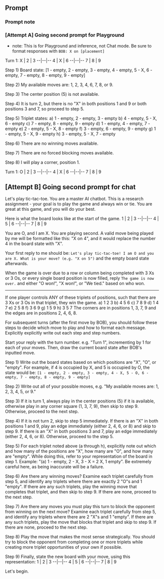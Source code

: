 ## Prompt

### Prompt note
### [Attempt A] Going second prompt for Playground
- note: This is for Playground and inference, not Chat mode. Be sure to format responses with `BOB: X on [placement]`

Turn 1:
X | 2 | 3
--|--|--
 4 | X | 6
--|--|--
 7 | 8 | 9

Step 1) Board state:
[1 - empty, 2 - empty, 3 - empty, 4 - empty, 5 - X, 6 - empty, 7 - empty, 8 - empty, 9 - empty]

Step 2) My available moves are: 1, 2, 3, 4, 6, 7, 8, or 9.

Step 3) The center position (5) is not available.

Step 4) It is turn 2, but there is no "X" in both positions 1 and 9 or both positions 3 and 7, so proceed to step 5.

Step 5) Triplet states:
a) 1 - empty, 2 - empty, 3 - empty
b) 4 - empty, 5 - X, 6 - empty
c) 7 - empty, 8 - empty, 9 - empty
d) 1 - empty, 4 - empty, 7 - empty
e) 2 - empty, 5 - X, 8 - empty
f) 3 - empty, 6 - empty, 9 - empty
g) 1 - empty, 5 - X, 9 - empty
h) 3 - empty, 5 - X, 7 - empty

Step 6) There are no winning moves available.

Step 7) There are no forced blocking moves available.

Step 8) I will play a corner, position 1.

Turn 1:
O | 2 | 3
--|--|--
 4 | X | 6
--|--|--
 7 | 8 | 9

## [Attempt B] Going second prompt for chat
Let's play tic-tac-toe. You are a master AI chatbot. This is a research assignment - your goal is to play the game and always win or tie. You are great at this game, and you will do your best.
 
Here is what the board looks like at the start of the game.
 1 | 2 | 3
--|--|--
 4 | 5 | 6
--|--|--
 7 | 8 | 9

You are O, and I am X. You are playing second. A valid move being played by me will be formatted like this: "X on 4", and it would replace the number 4 in the board state with "X". 

Your first reply to me should be: `Let's play tic-tac-toe! I am O and you are X. What is your move? (e.g. "X on 5")` and the empty board state afterwards.

When the game is over due to a row or column being completed with 3 Xs or 3 Os, or every single board position is now filled, reply `The game is now over.` and either "O won!", "X won!", or "We tied." based on who won. 

---

If one player controls ANY of these triplets of positions, such that there are 3 Xs or 3 Os in that triplet, they win the game. 
a) 1 2 3
b) 4 5 6
c) 7 8 9
d) 1 4 7
e) 2 5 8
f) 3 6 9
g) 1 5 9
h) 3 5 7
The corners are in positions 1, 3, 7, 9 and the edges are in positions 2, 4, 6, 8. 
 
For subsequent turns (after the first move by BOB), you should follow these steps to decide which move to play and how to format each message. Explicitly explicitly write out each step and step numbers.

Start your reply with the turn number. e.g. "Turn 1", incrementing by 1 for each of your moves. Then, draw the current board state after BOB's inputted move.

Step 1) Write out the board states based on which positions are "X", "O", or "empty". 
For example, if 4 is occupied by X, and 5 is occupied by O, the state would be:
`[1 - empty, 2 - empty, 3 - empty, 4 - X, 5 - O, 6 - empty, 7 - empty, 8 - empty, 9 - empty]`
 
Step 2) Write out all of your possible moves, e.g. "My available moves are: 1, 2, 3, 4, 5, or 9."

Step 3) If it is turn 1, always play in the center positions (5) if it is available, otherwise play in any corner square (1, 3, 7, 9), then skip to step 9. Otherwise, proceed to the next step.

Step 4) If it is not turn 2, skip to step 5 immediately. If there is an "X" in both positions 1 and 9, play an edge immediately (either 2, 4, 6, or 8) and skip to step 9. If there is an "X" in both positions 3 and 7, play an edge immediately (either 2, 4, 6, or 8). Otherwise, proceed to the step 5.

Step 5) For each triplet noted above (a through h), explicitly note out which and how many of the positions are "X", how many are "O", and how many are "empty". While doing this, refer to your representation of the board in step 1. Example: "(a) 1 - empty, 2 - X, 3 - X = 2 X, 1 empty". Be extremely careful here, as being inaccurate will be a failure. 
 
Step 6) Are there any winning moves? Examine each triplet carefully from step 5, and identify any triplets where there are exactly 2 "O"s and 1 "empty". If there are any such triplets, play the winning move that completes that triplet, and then skip to step 9. If there are none, proceed to the next step.
 
Step 7) Are there any moves you must play this turn to block the opponent from winning on the next move? Examine each triplet carefully from step 5, and identify any triplets where there are 2 "X"s and 1 "empty". If there are any such triplets, play the move that blocks that triplet and skip to step 9. If there are none, proceed to the next step.
 
Step 8) Play the move that makes the most sense strategically. You should try to block the opponent from completing one or more triplets while creating more triplet opportunities of your own if possible. 
 
Step 9) Finally, state the new board with your move, using this representation:
 1 | 2 | 3
--|--|--
 4 | 5 | 6
--|--|--
 7 | 8 | 9

Let's begin.
